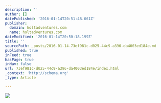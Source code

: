```yaml
---
description: ''
author: []
datePublished: '2016-01-14T20:51:48.061Z'
publisher:
  domain: holtadventures.com
  name: holtadventures.com
dateModified: '2016-01-14T20:50:18.199Z'
title: ''
sourcePath: _posts/2016-01-14-73ef981c-d025-44c9-a396-da4003ed184e.md
published: true
inFeed: true
hasPage: true
inNav: false
url: 73ef981c-d025-44c9-a396-da4003ed184e/index.html
_context: 'http://schema.org'
_type: Article

---
```

![](http://holtadventures.com/wp-content/Gallery/Laos/DSC_0103-copy.JPG)